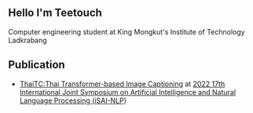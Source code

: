 ## Hello I'm Teetouch
Computer engineering student at King Mongkut's Institute of Technology Ladkrabang

## Publication

- [ThaiTC:Thai Transformer-based Image Captioning](https://ieeexplore.ieee.org/document/9960246) at [2022 17th International Joint Symposium on Artificial Intelligence and Natural Language Processing (iSAI-NLP)](https://ieeexplore.ieee.org/xpl/conhome/9960141/proceeding)

